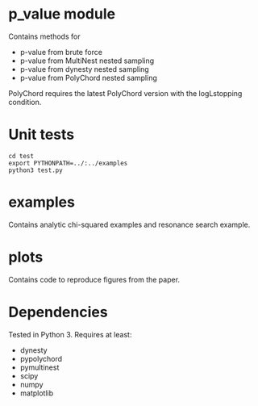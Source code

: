 # p_value module

Contains methods for 

- p-value from brute force
- p-value from MultiNest nested sampling
- p-value from dynesty nested sampling
- p-value from PolyChord nested sampling

PolyChord requires the latest PolyChord version with the logLstopping condition.

# Unit tests

    cd test
    export PYTHONPATH=../:../examples
    python3 test.py

# examples

Contains analytic chi-squared examples and resonance search example.

# plots

Contains code to reproduce figures from the paper.

# Dependencies

Tested in Python 3. Requires at least:

- dynesty
- pypolychord
- pymultinest
- scipy
- numpy
- matplotlib
